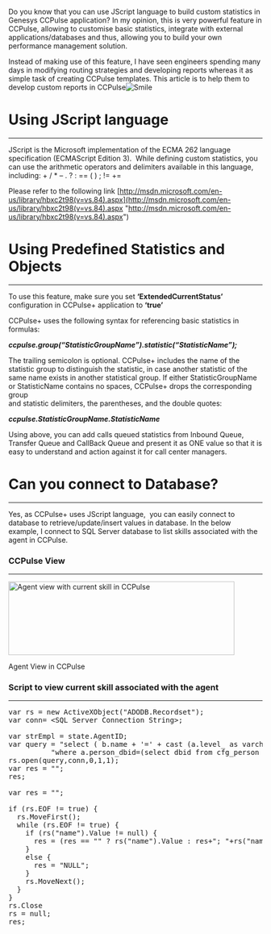 
Do you know that you can use JScript language to build custom statistics in Genesys CCPulse application? In my opinion, this is very powerful feature in CCPulse, allowing to customise basic statistics, integrate with external applications/databases and thus, allowing you to build your own performance management solution.

Instead of making use of this feature, I have seen engineers spending many days in modifying routing strategies and developing reports whereas it as simple task of creating CCPulse templates. This article is to help them to develop custom reports in CCPulse<img class="wlEmoticon wlEmoticon-smile" style="border-style: none;" src="http://localhost/newlakshmikanth3/wp-content/uploads/2014/05/wlEmoticon-smile.png" alt="Smile" /> 

# Using JScript language

* * *

JScript is the Microsoft implementation of the ECMA 262 language specification (ECMAScript Edition 3).  While defining custom statistics, you can use the arithmetic operators and delimiters available in this language, including: + / * – . ? : == ( ) ; != +=

Please refer to the following link [http://msdn.microsoft.com/en-us/library/hbxc2t98(v=vs.84).aspx](http://msdn.microsoft.com/en-us/library/hbxc2t98(v=vs.84).aspx "http://msdn.microsoft.com/en-us/library/hbxc2t98(v=vs.84).aspx")

# Using Predefined Statistics and Objects

* * *

To use this feature, make sure you set **‘ExtendedCurrentStatus’** configuration in CCPulse+ application to **‘true’**

CCPulse+ uses the following syntax for referencing basic statistics in formulas:

_**ccpulse.group(“StatisticGroupName”).statistic(“StatisticName”);**_

The trailing semicolon is optional. CCPulse+ includes the name of the statistic group to distinguish the statistic, in case another statistic of the same name exists in another statistical group. If either StatisticGroupName or StatisticName contains no spaces, CCPulse+ drops the corresponding group  
and statistic delimiters, the parentheses, and the double quotes:

**_ccpulse.StatisticGroupName.StatisticName_**

Using above, you can add calls queued statistics from Inbound Queue, Transfer Queue and CallBack Queue and present it as ONE value so that it is easy to understand and action against it for call center managers.

# Can you connect to Database?

* * *

Yes, as CCPulse+ uses JScript language,  you can easily connect to database to retrieve/update/insert values in database. In the below example, I connect to SQL Server database to list skills associated with the agent in CCPulse.

### CCPulse View

* * *

<div style="width: 458px" class="wp-caption aligncenter">
  <a href="http://localhost/newlakshmikanth3/wp-content/uploads/2014/05/image.png"><img style="background-image: none; padding-top: 0px; padding-left: 0px; display: inline; padding-right: 0px; border: 0px;" title="image" src="http://localhost/newlakshmikanth3/wp-content/uploads/2014/05/image_thumb.png" alt="Agent view with current skill in CCPulse" width="448" height="146" border="0" /></a>
  
  <p class="wp-caption-text">
    Agent View in CCPulse
  </p>
</div>

### Script to view current skill associated with the agent

* * *

<pre class="font:consolas toolbar:1 toolbar-overlay:false toolbar-hide:false toolbar-delay:false nums-toggle:false whitespace-before:1 whitespace-after:1 lang:vb decode:true" title="Script">var rs = new ActiveXObject("ADODB.Recordset");
var conn= &lt;SQL Server Connection String&gt;;

var strEmpl = state.AgentID;
var query = "select ( b.name + '=' + cast (a.level_ as varchar(25))) as name from cfg_skill_level a inner join cfg_skill b on a.skill_dbid=b.dbid "+
          "where a.person_dbid=(select dbid from cfg_person where employee_id='"+strEmpl+"')";
rs.open(query,conn,0,1,1);
var res = "";
res;

var res = "";
 
if (rs.EOF != true) {
  rs.MoveFirst();
  while (rs.EOF != true) {
    if (rs("name").Value != null) {
      res = (res == "" ? rs("name").Value : res+"; "+rs("name").Value);
    }
    else {
      res = "NULL";
    }
    rs.MoveNext();
  }
}
rs.Close
rs = null;
res;</pre>